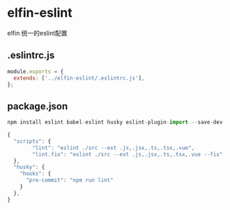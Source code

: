 # elfin-eslint

elfin 统一的eslint配置

## .eslintrc.js

```js
module.exports = {
  extends: ['../elfin-eslint/.eslintrc.js'],
};
```

## package.json

```js
npm install eslint babel-eslint husky eslint-plugin-import --save-dev

{
  "scripts": {
		"lint": "eslint ./src --ext .js,.jsx,.ts,.tsx,.vue",
		"lint.fix": "eslint ./src --ext .js,.jsx,.ts,.tsx,.vue --fix"
  },
  "husky": {
    "hooks": {
      "pre-commit": "npm run lint"
    }
  },
}
```
